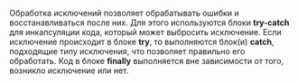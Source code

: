 Обработка исключений позволяет обрабатывать ошибки и восстанавливаться после них. Для этого используются блоки **try-catch** для инкапсуляции кода, который может выбросить исключение. Если исключение происходит в блоке **try**, то выполняются блок(и) **catch**, подходящие типу исключения, что позволяет правильно его обработать. Код в блоке **finally** выполняется вне зависимости от того, возникло исключение или нет.